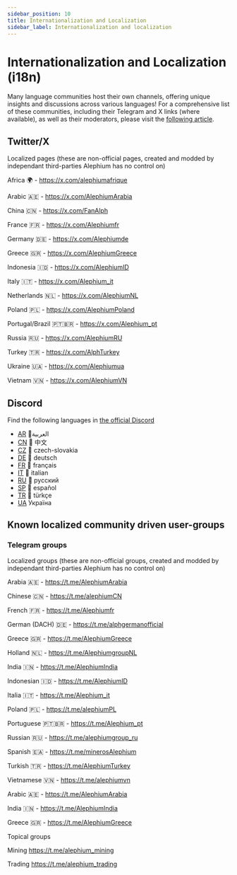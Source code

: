 ```yaml
---
sidebar_position: 10
title: Internationalization and Localization
sidebar_label: Internationalization and localization
---
```



# Internationalization and Localization (i18n)

Many language communities host their own channels, offering unique insights and discussions across various languages! For a comprehensive list of these communities, including their Telegram and X links (where available), as well as their moderators, please visit the [following article](https://x.com/alephium/status/1818326917881196594).

## Twitter/X

Localized pages (these are non-official pages, created and modded by independant third-parties Alephium has no control on)

Africa 🌍 - https://x.com/alephiumafrique

Arabic 🇦🇪 - https://x.com/AlephiumArabia

China 🇨🇳 - https://x.com/FanAlph

France 🇫🇷 - https://x.com/Alephiumfr

Germany 🇩🇪 - https://x.com/Alephiumde

Greece 🇬🇷 - https://x.com/AlephiumGreece

Indonesia 🇮🇩 - https://x.com/AlephiumID

Italy 🇮🇹 - https://x.com/Alephium_it

Netherlands 🇳🇱 - https://x.com/AlephiumNL

Poland 🇵🇱 - https://x.com/AlephiumPoland

Portugal/Brazil 🇵🇹🇧🇷 - https://x.com/Alephium_pt

Russia 🇷🇺 - https://x.com/AlephiumRU

Turkey 🇹🇷 - https://x.com/AlphTurkey

Ukraine 🇺🇦 - https://x.com/Alephiumua

Vietnam 🇻🇳 - https://x.com/AlephiumVN


## Discord

Find the following languages in [the official Discord](https://alephium.org/discord)

- [AR](https://discord.com/channels/747741246667227157/938131961866776646) 🌙العربية
- [CN](https://discord.com/channels/747741246667227157/908043080773566474) 🐼 中文
- [CZ](https://discord.com/channels/747741246667227157/926505567458050098) 🏒 czech-slovakia
- [DE](https://discord.com/channels/747741246667227157/908086677245919252) 🌭 deutsch
- [FR](https://discord.com/channels/747741246667227157/908086349641445436) 🥖 français
- [IT](https://discord.com/channels/747741246667227157/1261348572712931500) 🍕 italian
- [RU](https://discord.com/channels/747741246667227157/910086877724438528) 🐻 русский
- [SP](https://discord.com/channels/747741246667227157/929476045948731432) 🌮 español
- [TR](https://discord.com/channels/747741246667227157/932275739028496434) 🐺 türkçe
- [UA](https://discord.com/channels/747741246667227157/1110946315367624835) Україна

## Known localized community driven user-groups

### Telegram groups

Localized groups (these are non-official groups, created and modded by independant third-parties Alephium has no control on)

Arabia 🇦🇪 - https://t.me/AlephiumArabia

Chinese 🇨🇳 - https://t.me/alephiumCN

French 🇫🇷 - https://t.me/Alephiumfr

German (DACH) 🇩🇪 - https://t.me/alphgermanofficial

Greece 🇬🇷 - https://t.me/AlephiumGreece

Holland 🇳🇱 - https://t.me/AlephiumgroupNL

India 🇮🇳 - https://t.me/AlephiumIndia

Indonesian 🇮🇩 - https://t.me/AlephiumID

Italia 🇮🇹 - https://t.me/Alephium_it

Poland 🇵🇱 - https://t.me/alephiumPL

Portuguese 🇵🇹🇧🇷 - https://t.me/Alephium_pt

Russian 🇷🇺 - https://t.me/alephiumgroup_ru

Spanish 🇪🇦 - https://t.me/minerosAlephium

Turkish 🇹🇷 - https://t.me/AlephiumTurkey

Vietnamese 🇻🇳 - https://t.me/alephiumvn


Arabic 🇦🇪 - https://t.me/AlephiumArabia

India 🇮🇳 - https://t.me/AlephiumIndia

Greece 🇬🇷 - https://t.me/AlephiumGreece

Topical groups

Mining https://t.me/alephium_mining

Trading https://t.me/alephium_trading


